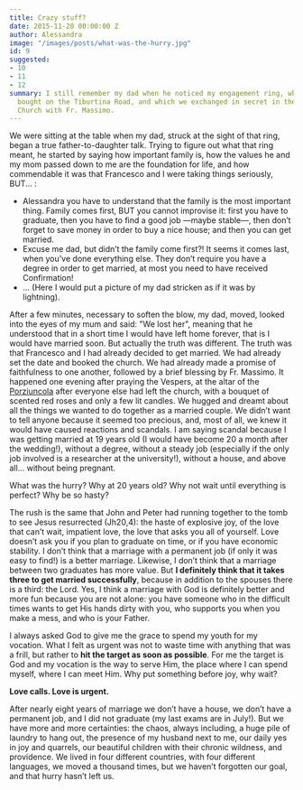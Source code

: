 ```yaml
---
title: Crazy stuff?
date: 2015-11-20 00:00:00 Z
author: Alessandra
image: "/images/posts/what-was-the-hurry.jpg"
id: 9
suggested:
- 10
- 11
- 12
summary: I still remember my dad when he noticed my engagement ring, which Francesco
  bought on the Tiburtina Road, and which we exchanged in secret in the Porziuncola
  Church with Fr. Massimo.
---
```


We were sitting at the table when my dad, struck at the sight of that ring, began a true father-to-daughter talk. Trying to figure out what that ring meant, he started by saying how important family is, how the values​​ he and my mom passed down to me are the foundation for life, and how commendable it was that Francesco and I were taking things seriously, BUT... :

- Alessandra you have to understand that the family is the most important thing. Family comes first, BUT you cannot improvise it: first you have to graduate, then you have to find a good job —maybe stable—, then don’t forget to save money in order to buy a nice house; and then you can get married.
- Excuse me dad, but didn’t the family come first?! It seems it comes last, when you've done everything else. They don’t require you have a degree in order to get married, at most you need to have received Confirmation!
- ... (Here I would put a picture of my dad stricken as if it was by lightning).

After a few minutes, necessary to soften the blow, my dad, moved, looked into the eyes of my mum and said: "We lost her", meaning that he understood that in a short time I would have left home forever, that is I would have married soon. But actually the truth was different. The truth was that Francesco and I had already decided to get married. We had already set the date and booked the church. We had already made a promise of faithfulness to one another, followed by a brief blessing by Fr. Massimo. It happened one evening after praying the Vespers, at the altar of the [Porziuncola]({{site.baseurl}}/glossary) after everyone else had left the church, with a bouquet of scented red roses and only a few lit candles. We hugged and dreamt about all the things we wanted to do together as a married couple. We didn’t want to tell anyone because it seemed too precious, and, most of all, we knew it would have caused reactions and scandals. I am saying scandal because I was getting married at 19 years old (I would have become 20 a month after the wedding!), without a degree, without a steady job (especially if the only job involved is a researcher at the university!), without a house, and above all... without being pregnant.

What was the hurry? Why at 20 years old? Why not wait until everything is perfect? Why be so hasty?

The rush is the same that John and Peter had running together to the tomb to see Jesus resurrected (Jh20,4): the haste of explosive joy, of the love that can’t wait, impatient love, the love that asks you all of yourself. Love doesn’t ask you if you plan to graduate on time, or if you have economic stability. I don’t think that a marriage with a permanent job (if only it was easy to find!) is a better marriage.  Likewise, I don’t think that a marriage between two graduates has more value. But **I definitely think that it takes three to get married successfully**, because in addition to the spouses there is a third: the Lord. Yes, I think a marriage with God is definitely better and more fun because you are not alone: you have someone who in the difficult times wants to get His hands dirty with you, who supports you when you make a mess, and who is your Father.

I always asked God to give me the grace to spend my youth for my vocation. What I felt as urgent was not to waste time with anything that was a frill, but rather to **hit the target as soon as possible**. For me the target is God and my vocation is the way to serve Him, the place where I can spend myself, where I can meet Him. Why put something before joy, why wait?

**Love calls. Love is urgent.**

After nearly eight years of marriage we don’t have a house, we don’t have a permanent job, and I did not graduate (my last exams are in July!). But we have more and more certainties: the chaos, always including, a huge pile of laundry to hang out, the presence of my husband next to me, our daily yes in joy and quarrels, our beautiful children with their chronic wildness, and providence. We lived in four different countries, with four different languages, we moved a thousand times, but we haven’t forgotten our goal, and that hurry hasn’t left us.
